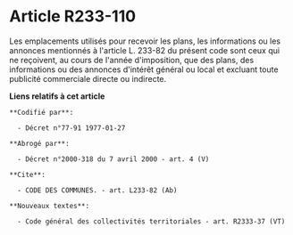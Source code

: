 # Article R233-110

Les emplacements utilisés pour recevoir les plans, les informations ou les annonces mentionnés à l'article L. 233-82 du
présent code sont ceux qui ne reçoivent, au cours de l'année d'imposition, que des plans, des informations ou des annonces
d'intérêt général ou local et excluant toute publicité commerciale directe ou indirecte.

**Liens relatifs à cet article**

	**Codifié par**:

	  - Décret n°77-91 1977-01-27

	**Abrogé par**:

	  - Décret n°2000-318 du 7 avril 2000 - art. 4 (V)

	**Cite**:

	  - CODE DES COMMUNES. - art. L233-82 (Ab)

	**Nouveaux textes**:

	  - Code général des collectivités territoriales - art. R2333-37 (VT)
